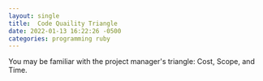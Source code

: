 ```yaml
---
layout: single
title:  Code Quaility Triangle
date: 2022-01-13 16:22:26 -0500
categories: programming ruby
---
```


You may be familiar with the project manager's triangle: Cost, Scope, and Time.